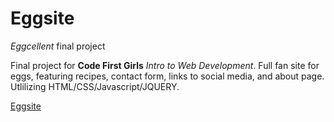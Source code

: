 # Eggsite
*Eggcellent* final project


Final project for **Code First Girls** *Intro to Web Development*. Full fan site for eggs, featuring recipes, contact form, links to social media, and about page. Utlilizing HTML/CSS/Javascript/JQUERY.


[Eggsite](https://luxlewis.github.io/cfg_web_developement_final_Eggsite/) 
